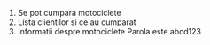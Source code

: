 1. Se pot cumpara motociclete
2. Lista clientilor si ce au cumparat
3. Informatii despre motociclete
   Parola este abcd123
